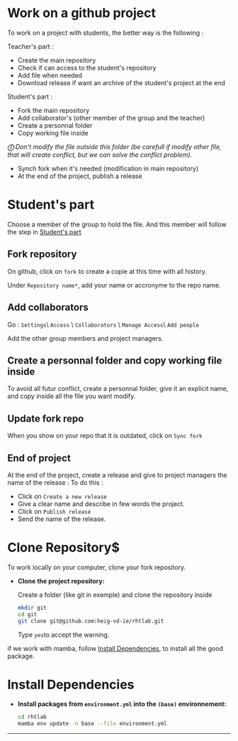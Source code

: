 # Work on a github project

To work on a project with students, the better way is the following :

Teacher's part :
 - Create the main repository
 - Check if can access to the student's repository
 - Add file when needed
 - Download release if want an archive of the student's project at the end

 Student's part :
 - Fork the main repository
 - Add collaborator's (other member of the group and the teacher)
 - Create a personnal folder 
 - Copy working file inside
 
 **_&#9432;_** _Don't modify the file outside this folder (be carefull if modify other file, that will create conflict, but we can solve the conflict problem)._
 - Synch fork when it's needed (modification in main repository)
 - At the end of the project, publish a release 

# Student's part
Choose a member of the group to hold the file.
And this member will follow the step in [Student's part](#students-part)
## Fork repository

On github, click on `fork` to create a copie at this time with all history.

Under `Repository name*`, add your name or accronyme to the repo name.

## Add collaborators
Go :
`Settings`\ `Access` \ `Collaborators` \ `Manage Access`\ `Add people`

Add the other group members and project managers.

## Create a personnal folder and copy working file inside

To avoid all futur conflict, create a personnal folder, give it an explicit name, and copy inside all the file you want modify.

## Update fork repo

When you show on your repo that it is outdated, click on `Sync fork`

## End of project

At the end of the project, create a release and give to project managers the name of the release :
To do this : 
 - Click on `Create a new release`
 - Give a clear name and describe in few words the project.
 - Click on `Publish release` 
 - Send the name of the release.

# Clone Repository$
To work locally on your computer, clone your fork repository.
- **Clone the project repository:**
  
  Create a folder (like git in exemple) and clone the repository inside 
  ```bash
  mkdir git 
  cd git
  git clone git@github.com:heig-vd-ie/rhtlab.git
  ```
  Type `yes`to accept the warning.

if we work with mamba, follow [Install Dependencies](#install-dependencies), to install all the good package.
# Install Dependencies

- **Install packages from `environment.yml` into the `(base)` environnement:**
  ```bash
  cd rhtlab
  mamba env update -n base --file environment.yml
  ```
---
